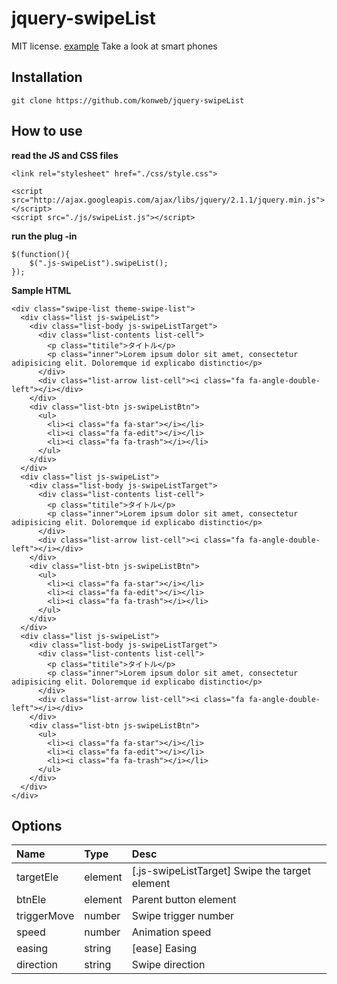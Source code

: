 jquery-swipeList
================

MIT license.
[example](http://konweb.github.io/jquery-swipeList/) Take a look at smart phones

## Installation
```
git clone https://github.com/konweb/jquery-swipeList
```

## How to use
**read the JS and CSS files**
```
<link rel="stylesheet" href="./css/style.css">

<script src="http://ajax.googleapis.com/ajax/libs/jquery/2.1.1/jquery.min.js"></script>
<script src="./js/swipeList.js"></script>
```

**run the plug -in**
```
$(function(){
	$(".js-swipeList").swipeList();
});
```

**Sample HTML**
```
<div class="swipe-list theme-swipe-list">
  <div class="list js-swipeList">
    <div class="list-body js-swipeListTarget">
      <div class="list-contents list-cell">
        <p class="titile">タイトル</p>
        <p class="inner">Lorem ipsum dolor sit amet, consectetur adipisicing elit. Doloremque id explicabo distinctio</p>
      </div>
      <div class="list-arrow list-cell"><i class="fa fa-angle-double-left"></i></div>
    </div>
    <div class="list-btn js-swipeListBtn">
      <ul>
        <li><i class="fa fa-star"></i></li>
        <li><i class="fa fa-edit"></i></li>
        <li><i class="fa fa-trash"></i></li>
      </ul>
    </div>
  </div>
  <div class="list js-swipeList">
    <div class="list-body js-swipeListTarget">
      <div class="list-contents list-cell">
        <p class="titile">タイトル</p>
        <p class="inner">Lorem ipsum dolor sit amet, consectetur adipisicing elit. Doloremque id explicabo distinctio</p>
      </div>
      <div class="list-arrow list-cell"><i class="fa fa-angle-double-left"></i></div>
    </div>
    <div class="list-btn js-swipeListBtn">
      <ul>
        <li><i class="fa fa-star"></i></li>
        <li><i class="fa fa-edit"></i></li>
        <li><i class="fa fa-trash"></i></li>
      </ul>
    </div>
  </div>
  <div class="list js-swipeList">
    <div class="list-body js-swipeListTarget">
      <div class="list-contents list-cell">
        <p class="titile">タイトル</p>
        <p class="inner">Lorem ipsum dolor sit amet, consectetur adipisicing elit. Doloremque id explicabo distinctio</p>
      </div>
      <div class="list-arrow list-cell"><i class="fa fa-angle-double-left"></i></div>
    </div>
    <div class="list-btn js-swipeListBtn">
      <ul>
        <li><i class="fa fa-star"></i></li>
        <li><i class="fa fa-edit"></i></li>
        <li><i class="fa fa-trash"></i></li>
      </ul>
    </div>
  </div>
</div>
```


## Options
| Name | Type | Desc |
|:-----------|:-----------|:------------|
| targetEle | element | [.js-swipeListTarget] Swipe the target element |
| btnEle | element | Parent button element |
| triggerMove | number | Swipe trigger number |
| speed | number | Animation speed |
| easing | string | [ease] Easing |
| direction | string | Swipe direction |
